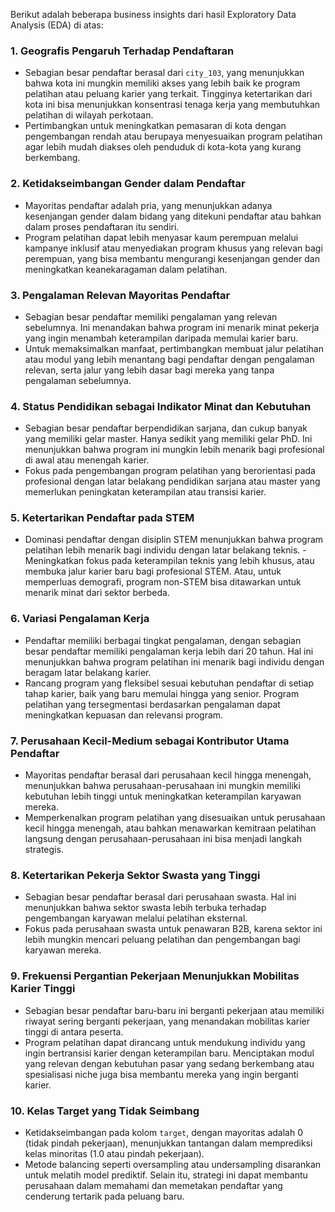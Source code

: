 Berikut adalah beberapa business insights dari hasil Exploratory Data Analysis (EDA) di atas:

### 1. **Geografis Pengaruh Terhadap Pendaftaran**
   - Sebagian besar pendaftar berasal dari `city_103`, yang menunjukkan bahwa kota ini mungkin memiliki akses yang lebih baik ke program pelatihan atau peluang karier yang terkait. Tingginya ketertarikan dari kota ini bisa menunjukkan konsentrasi tenaga kerja yang membutuhkan pelatihan di wilayah perkotaan.
   - Pertimbangkan untuk meningkatkan pemasaran di kota dengan pengembangan rendah atau berupaya menyesuaikan program pelatihan agar lebih mudah diakses oleh penduduk di kota-kota yang kurang berkembang.

### 2. **Ketidakseimbangan Gender dalam Pendaftar**
   - Mayoritas pendaftar adalah pria, yang menunjukkan adanya kesenjangan gender dalam bidang yang ditekuni pendaftar atau bahkan dalam proses pendaftaran itu sendiri.
   - Program pelatihan dapat lebih menyasar kaum perempuan melalui kampanye inklusif atau menyediakan program khusus yang relevan bagi perempuan, yang bisa membantu mengurangi kesenjangan gender dan meningkatkan keanekaragaman dalam pelatihan.

### 3. **Pengalaman Relevan Mayoritas Pendaftar**
   - Sebagian besar pendaftar memiliki pengalaman yang relevan sebelumnya. Ini menandakan bahwa program ini menarik minat pekerja yang ingin menambah keterampilan daripada memulai karier baru.
   - Untuk memaksimalkan manfaat, pertimbangkan membuat jalur pelatihan atau modul yang lebih menantang bagi pendaftar dengan pengalaman relevan, serta jalur yang lebih dasar bagi mereka yang tanpa pengalaman sebelumnya.

### 4. **Status Pendidikan sebagai Indikator Minat dan Kebutuhan**
   - Sebagian besar pendaftar berpendidikan sarjana, dan cukup banyak yang memiliki gelar master. Hanya sedikit yang memiliki gelar PhD. Ini menunjukkan bahwa program ini mungkin lebih menarik bagi profesional di awal atau menengah karier.
   - Fokus pada pengembangan program pelatihan yang berorientasi pada profesional dengan latar belakang pendidikan sarjana atau master yang memerlukan peningkatan keterampilan atau transisi karier.

### 5. **Ketertarikan Pendaftar pada STEM**
   - Dominasi pendaftar dengan disiplin STEM menunjukkan bahwa program pelatihan lebih menarik bagi individu dengan latar belakang teknis.
   -Meningkatkan fokus pada keterampilan teknis yang lebih khusus, atau membuka jalur karier baru bagi profesional STEM. Atau, untuk memperluas demografi, program non-STEM bisa ditawarkan untuk menarik minat dari sektor berbeda.

### 6. **Variasi Pengalaman Kerja**
   - Pendaftar memiliki berbagai tingkat pengalaman, dengan sebagian besar pendaftar memiliki pengalaman kerja lebih dari 20 tahun. Hal ini menunjukkan bahwa program pelatihan ini menarik bagi individu dengan beragam latar belakang karier.
   - Rancang program yang fleksibel sesuai kebutuhan pendaftar di setiap tahap karier, baik yang baru memulai hingga yang senior. Program pelatihan yang tersegmentasi berdasarkan pengalaman dapat meningkatkan kepuasan dan relevansi program.

### 7. **Perusahaan Kecil-Medium sebagai Kontributor Utama Pendaftar**
   - Mayoritas pendaftar berasal dari perusahaan kecil hingga menengah, menunjukkan bahwa perusahaan-perusahaan ini mungkin memiliki kebutuhan lebih tinggi untuk meningkatkan keterampilan karyawan mereka.
   - Memperkenalkan program pelatihan yang disesuaikan untuk perusahaan kecil hingga menengah, atau bahkan menawarkan kemitraan pelatihan langsung dengan perusahaan-perusahaan ini bisa menjadi langkah strategis.

### 8. **Ketertarikan Pekerja Sektor Swasta yang Tinggi**
   - Sebagian besar pendaftar berasal dari perusahaan swasta. Hal ini menunjukkan bahwa sektor swasta lebih terbuka terhadap pengembangan karyawan melalui pelatihan eksternal.
   - Fokus pada perusahaan swasta untuk penawaran B2B, karena sektor ini lebih mungkin mencari peluang pelatihan dan pengembangan bagi karyawan mereka.

### 9. **Frekuensi Pergantian Pekerjaan Menunjukkan Mobilitas Karier Tinggi**
   - Sebagian besar pendaftar baru-baru ini berganti pekerjaan atau memiliki riwayat sering berganti pekerjaan, yang menandakan mobilitas karier tinggi di antara peserta.
   - Program pelatihan dapat dirancang untuk mendukung individu yang ingin bertransisi karier dengan keterampilan baru. Menciptakan modul yang relevan dengan kebutuhan pasar yang sedang berkembang atau spesialisasi niche juga bisa membantu mereka yang ingin berganti karier.

### 10. **Kelas Target yang Tidak Seimbang**
   - Ketidakseimbangan pada kolom `target`, dengan mayoritas adalah 0 (tidak pindah pekerjaan), menunjukkan tantangan dalam memprediksi kelas minoritas (1.0 atau pindah pekerjaan).
   - Metode balancing seperti oversampling atau undersampling disarankan untuk melatih model prediktif. Selain itu, strategi ini dapat membantu perusahaan dalam memahami dan memetakan pendaftar yang cenderung tertarik pada peluang baru.

